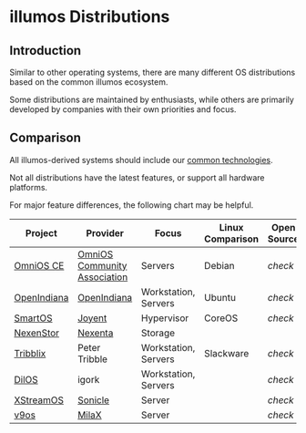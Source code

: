 # illumos Distributions

## Introduction

Similar to other operating systems, there are many different OS distributions
based on the common illumos ecosystem.

Some distributions are maintained by enthusiasts, while others are primarily
developed by companies with their own priorities and focus.

## Comparison

All illumos-derived systems should include our [common
technologies](features.md).

Not all distributions have the latest features, or support all hardware
platforms.

For major feature differences, the following chart may be helpful.

| Project                                        | Provider                                                         | Focus                | Linux Comparison | Open Source                         | Packaging                           | x86                                 | SPARC                               | KVM                                 | LX                                  |
|------------------------------------------------|------------------------------------------------------------------|----------------------|------------------|-------------------------------------|-------------------------------------|-------------------------------------|-------------------------------------|-------------------------------------|-------------------------------------|
| [OmniOS CE](https://www.omniosce.org/)         | [OmniOS Community Association](https://omniosce.org/about/about) | Servers              | Debian           | <i class="material-icons">check</i> | IPS                                 | <i class="material-icons">check</i> |                                     | <i class="material-icons">check</i> | <i class="material-icons">check</i> |
| [OpenIndiana](https://www.openindiana.org/)    | [OpenIndiana](https://www.openindiana.org/)                      | Workstation, Servers | Ubuntu           | <i class="material-icons">check</i> | IPS                                 | <i class="material-icons">check</i> |                                     | <i class="material-icons">check</i> |                                     |
| [SmartOS](https://smartos.org)                 | [Joyent](https://www.joyent.com)                                 | Hypervisor           | CoreOS           | <i class="material-icons">check</i> | [pkgsrc](https://pkgsrc.joyent.com) | <i class="material-icons">check</i> |                                     | <i class="material-icons">check</i> | <i class="material-icons">check</i> |
| [NexenStor](https://community.nexenta.com/s/)  | [Nexenta](https://nexenta.com/)                                  | Storage              |                  |                                     | APT                                 | <i class="material-icons">check</i> |                                     |                                     |                                     |
| [Tribblix](http://www.tribblix.org/)           | Peter Tribble                                                    | Workstation, Servers | Slackware        | <i class="material-icons">check</i> | SVR4                                | <i class="material-icons">check</i> | <i class="material-icons">check</i> |                                     | <i class="material-icons">check</i> |
| [DilOS](http://www.dilos.org/)                 | igork                                                            | Workstation, Servers |                  | <i class="material-icons">check</i> | APT                                 | <i class="material-icons">check</i> | <i class="material-icons">check</i> | <i class="material-icons">check</i> | <i class="material-icons">check</i> |
| [XStreamOS](http://www.sonicle.com/xstreamos/) | [Sonicle](http://www.sonicle.com/)                               | Server               |                  | <i class="material-icons">check</i> |                                     | <i class="material-icons">check</i> |                                     |                                     |                                     |
| [v9os](http://www.milax.fi/v9os.html)          | [MilaX](http://www.milax.fi/)                                    | Server               |                  | <i class="material-icons">check</i> | IPS                                 |                                     | <i class="material-icons">check</i> |                                     |                                     |
